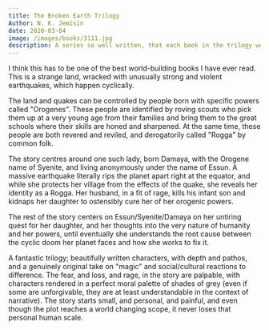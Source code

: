 ```yaml
---
title: The Broken Earth Trilogy
Author: N. K. Jemisin
date: 2020-03-04
image: /images/books/3111.jpg
description: A series so well written, that each book in the trilogy won a Hugo award. The final book also won the Nebula award.
---
```


I think this has to be one of the best world-building books I have ever read. This is a strange land, wracked with unusually strong and violent earthquakes, which happen cyclically.

The land and quakes can be controlled by people born with specific powers called "Orogenes". These people are identified by roving scouts who pick them up at a very young age from their families and bring them to the great schools where their skills are honed and sharpened. At the same time, these people are both revered and reviled, and derogatorily called "Rogga" by common folk.

The story centres around one such lady, born Damaya, with the Orogene name of Syenite, and living anonymously under the name of Essun. A massive earthquake literally rips the planet apart right at the equator, and while she protects her village from the effects of the quake, she reveals her identity as a Rogga. Her husband, in a fit of rage, kills his infant son and kidnaps her daughter to ostensibly cure her of her orogenic powers.

The rest of the story centers on Essun/Syenite/Damaya on her untiring quest for her daughter, and her thoughts into the very nature of humanity and her powers, until eventually she understands the root cause between the cyclic doom her planet faces and how she works to fix it.

A fantastic trilogy; beautifully written characters, with depth and pathos, and a genuinely original take on "magic" and social/cultural reactions to difference. The fear, and loss, and rage, in the story are palpable, with characters rendered in a perfect moral palette of shades of grey (even if some are unforgivable, they are at least understandable in the context of narrative). The story starts small, and personal, and painful, and even though the plot reaches a world changing scope, it never loses that personal human scale.
